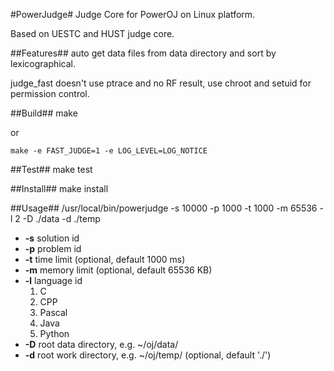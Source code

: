 #PowerJudge#
Judge Core for PowerOJ on Linux platform.

Based on UESTC and HUST judge core.

##Features##
auto get data files from data directory and sort by lexicographical.

judge_fast doesn't use ptrace and no RF result, use chroot and setuid for permission control. 


##Build##
    make

or

    make -e FAST_JUDGE=1 -e LOG_LEVEL=LOG_NOTICE


##Test##
    make test


##Install##
    make install


##Usage##
    /usr/local/bin/powerjudge -s 10000 -p 1000 -t 1000 -m 65536 -l 2 -D ./data -d ./temp

* **-s**    solution id
* **-p**    problem id
* **-t**    time limit   (optional, default 1000 ms)
* **-m**    memory limit (optional, default 65536 KB)
* **-l**    language id
  1. C
  2. CPP
  3. Pascal
  4. Java
  5. Python
* **-D**    root data directory, e.g. ~/oj/data/
* **-d**    root work directory, e.g. ~/oj/temp/ (optional, default './')
